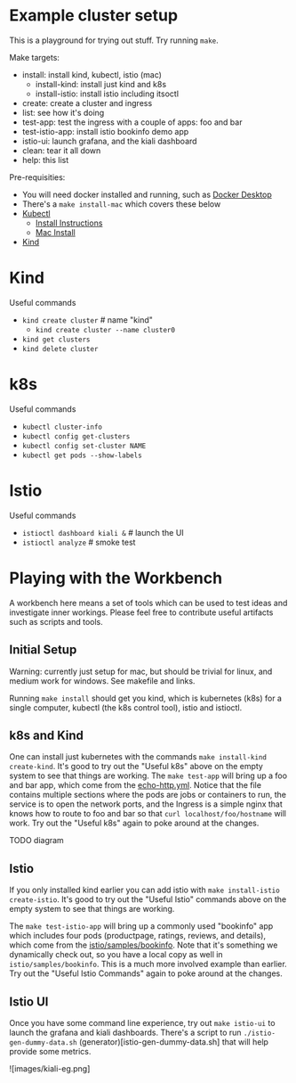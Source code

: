 # Example cluster setup

This is a playground for trying out stuff. Try running `make`.

Make targets:
* install: install kind, kubectl, istio (mac)
  * install-kind: install just kind and k8s
  * install-istio: install istio including itsoctl
* create: create a cluster and ingress
* list: see how it's doing
* test-app: test the ingress with a couple of apps: foo and bar
* test-istio-app: install istio bookinfo demo app
* istio-ui: launch grafana, and the kiali dashboard
* clean: tear it all down
* help: this list

Pre-requisities:
* You will need docker installed and running, such as [Docker Desktop](https://docs.docker.com/desktop/install/mac-install/)
* There's a `make install-mac` which covers these below
* [Kubectl](https://kubernetes.io/docs/reference/kubectl/)
  * [Install Instructions](https://kubernetes.io/docs/tasks/tools/#kubectl)
  * [Mac Install](https://kubernetes.io/docs/tasks/tools/install-kubectl-macos/)
* [Kind](https://kind.sigs.k8s.io/docs/user/quick-start/)

# Kind

Useful commands
* `kind create cluster` # name "kind"
   * `kind create cluster --name cluster0`
* `kind get clusters`
* `kind delete cluster`

# k8s

Useful commands
* `kubectl cluster-info`
* `kubectl config get-clusters`
* `kubectl config set-cluster NAME`
* `kubectl get pods --show-labels`

# Istio

Useful commands
* `istioctl dashboard kiali &`  # launch the UI
* `istioctl analyze`  # smoke test


# Playing with the Workbench

A workbench here means a set of tools which can be used to test ideas
and investigate inner workings. Please feel free to contribute useful
artifacts such as scripts and tools.

## Initial Setup

Warning: currently just setup for mac, but should be trivial for
linux, and medium work for windows. See makefile and links.

Running `make install` should get you kind, which is kubernetes (k8s)
for a single computer, kubectl (the k8s control tool), istio and
istioctl.

## k8s and Kind

One can install just kubernetes with the commands `make install-kind
create-kind`. It's good to try out the "Useful k8s" above on the empty
system to see that things are working.  The `make test-app` will bring
up a foo and bar app, which come from the
[echo-http.yml](echo-http.yml). Notice that the file contains multiple
sections where the pods are jobs or containers to run, the service is
to open the network ports, and the Ingress is a simple nginx that
knows how to route to foo and bar so that `curl
localhost/foo/hostname` will work. Try out the "Useful k8s" again to
poke around at the changes.

TODO diagram

## Istio

If you only installed kind earlier you can add istio with `make
install-istio create-istio`. It's good to try out the "Useful Istio"
commands above on the empty system to see that things are working.

The `make test-istio-app` will bring up a commonly used "bookinfo" app
which includes four pods (productpage, ratings, reviews, and details),
which come from the
[istio/samples/bookinfo](https://github.com/istio/istio/blob/master/samples/bookinfo/platform/kube/bookinfo.yaml). Note
that it's something we dynamically check out, so you have a local copy
as well in `istio/samples/bookinfo`. This is a much more involved
example than earlier. Try out the "Useful Istio Commands" again to
poke around at the changes.

## Istio UI


Once you have some command line experience, try out `make istio-ui` to
launch the grafana and kiali dashboards. There's a script to run
`./istio-gen-dummy-data.sh` (generator)[istio-gen-dummy-data.sh] that
will help provide some metrics.

![images/kiali-eg.png]

